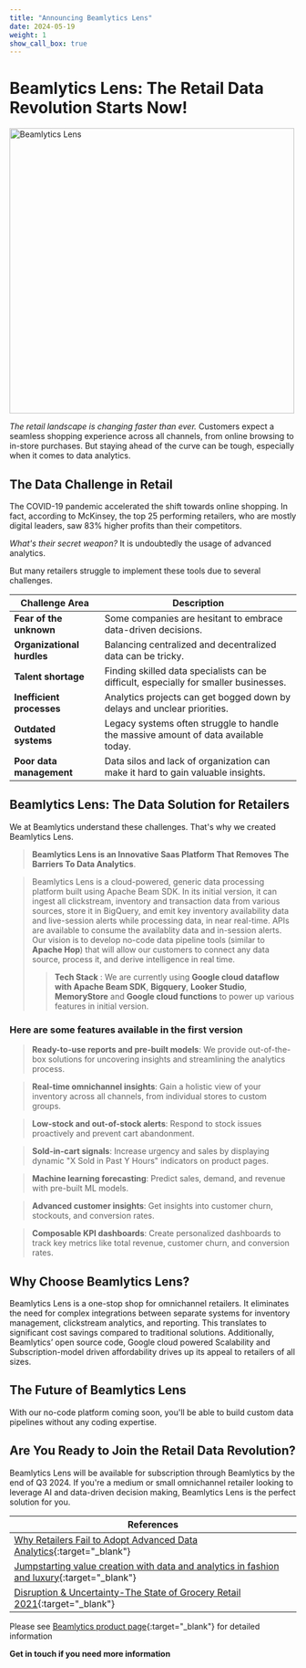```yaml
---
title: "Announcing Beamlytics Lens"
date: 2024-05-19
weight: 1
show_call_box: true
---
```


# Beamlytics Lens: The Retail Data Revolution Starts Now!

<img src="/images/Beamlytics_Lens.jpg" alt="Beamlytics Lens" width="500"/>


<em>The retail landscape is changing faster than ever.</em> Customers expect a seamless shopping experience across all channels, from online browsing to in-store purchases. But staying ahead of the curve can be tough, especially when it comes to data analytics.

## The Data Challenge in Retail

The COVID-19 pandemic accelerated the shift towards online shopping. In fact, according to McKinsey, the top 25 performing retailers, who are mostly digital leaders, saw 83% higher profits than their competitors.

*What's their secret weapon?* It is undoubtedly the usage of advanced analytics.

But many retailers struggle to implement these tools due to several challenges.

| Challenge Area  | Description |
| ------------ | ------------ |
| **Fear of the unknown**  | Some companies are hesitant to embrace data-driven decisions.  |
| **Organizational hurdles**  |  Balancing centralized and decentralized data can be tricky.  |
| **Talent shortage**  |   Finding skilled data specialists can be difficult, especially for smaller businesses. |
|  **Inefficient processes** |  Analytics projects can get bogged down by delays and unclear priorities.  |
| **Outdated systems** | Legacy systems often struggle to handle the massive amount of data available today. |
|  **Poor data management**|  Data silos and lack of organization can make it hard to gain valuable insights.  |

## Beamlytics Lens: The Data Solution for Retailers
We at Beamlytics understand these challenges. That's why we created Beamlytics Lens. 

> **Beamlytics Lens is an Innovative Saas Platform That Removes The Barriers To Data Analytics**.

>Beamlytics Lens is a cloud-powered, generic data processing platform built using Apache Beam SDK. In its initial version, it can ingest all clickstream, inventory and transaction data from various sources, store it in BigQuery, and emit key inventory availability data and live-session alerts while processing data, in near real-time. APIs are available to consume the availablity data and in-session alerts.
>Our vision is to develop no-code data pipeline tools (similar to **Apache Hop**) that will allow our customers to connect any data source, process it, and derive intelligence in real time.
>>**Tech Stack** : We are currently using **Google cloud dataflow  with Apache Beam SDK**, **Bigquery**, **Looker Studio**, **MemoryStore** and **Google cloud functions** to power up various features in initial version.

### Here are some features available in the first version

> **Ready-to-use reports and pre-built models**: We provide out-of-the-box solutions for uncovering insights and streamlining the analytics process.

> **Real-time omnichannel insights**: Gain a holistic view of your inventory across all channels, from individual stores to custom groups.

> **Low-stock and out-of-stock alerts**: Respond to stock issues proactively and prevent cart abandonment.

> **Sold-in-cart signals**: Increase urgency and sales by displaying dynamic "X Sold in Past Y Hours" indicators on product pages.

> **Machine learning forecasting**: Predict sales, demand, and revenue with pre-built ML models.

> **Advanced customer insights**: Get insights into customer churn, stockouts, and conversion rates.

> **Composable KPI dashboards**: Create personalized dashboards to track key metrics like total revenue, customer churn, and conversion rates.

## Why Choose Beamlytics Lens?
Beamlytics Lens is a one-stop shop for omnichannel retailers. It eliminates the need for complex integrations between separate systems for inventory management, clickstream analytics, and reporting. This translates to significant cost savings compared to traditional solutions.
Additionally, Beamlytics’ open source code, Google cloud powered Scalability and Subscription-model driven affordability drives up its appeal to retailers of all sizes.

## The Future of Beamlytics Lens

With our no-code platform coming soon, you'll be able to build custom data pipelines without any coding expertise.

## Are You Ready to Join the Retail Data Revolution?

Beamlytics Lens will be available for subscription through Beamlytics by the end of Q3 2024. If you're a medium or small omnichannel retailer looking to leverage AI and data-driven decision making, Beamlytics Lens is the perfect solution for you.


|  References |
| ------------ |
|  [Why Retailers Fail to Adopt Advanced Data Analytics](https://hbr.org/2023/02/why-retailers-fail-to-adopt-advanced-data-analytics#:~:text=This%20is%20already%20having%20real,sector's%20gains%20in%20market%20capitalization){:target="_blank"} |
|  [Jumpstarting value creation with data and analytics in fashion and luxury](https://www.mckinsey.com/industries/retail/our-insights/jumpstarting-value-creation-with-data-and-analytics-in-fashion-and-luxury){:target="_blank"} |
| [Disruption & Uncertainty-The State of Grocery Retail 2021](https://www.mckinsey.com/~/media/mckinsey/industries/retail/our%20insights/the%20path%20forward%20for%20european%20grocery%20retailers/disruption-and-uncertainty-the-state-of-grocery-retail-2021-europe-final.pdf#page=4){:target="_blank"}|

Please see [Beamlytics product page](/products/product-beamlytics-lens/ "product-beamlytics-lens"){:target="_blank"} for detailed information


**Get in touch if you need more information**